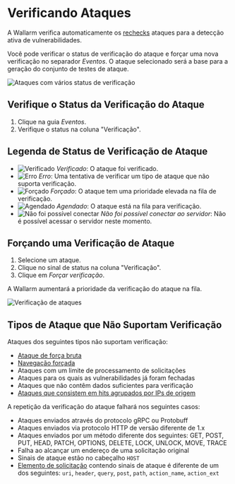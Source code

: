 [img-verification-statuses]:    ../../images/user-guides/events/attack-verification-statuses.png
[img-verify-attack]:            ../../images/user-guides/events/verify-attack.png
[img-verified-icon]:            ../../images/user-guides/events/verified.png#mini
[img-error-icon]:               ../../images/user-guides/events/error.png#mini
[img-forced-icon]:              ../../images/user-guides/events/forced.png#mini
[img-sheduled-icon]:            ../../images/user-guides/events/sheduled.png#mini
[img-cloud-icon]:           ../../images/user-guides/events/cloud.png#mini

[al-brute-force-attack]:      ../../attacks-vulns-list.md#bruteforce-attack
[al-forced-browsing]:         ../../attacks-vulns-list.md#forced-browsing

# Verificando Ataques

A Wallarm verifica automaticamente os [rechecks](../../about-wallarm/detecting-vulnerabilities.md#active-threat-verification) ataques para a detecção ativa de vulnerabilidades.

Você pode verificar o status de verificação do ataque e forçar uma nova verificação no separador *Eventos*. O ataque selecionado será a base para a geração do conjunto de testes de ataque.

![Ataques com vários status de verificação][img-verification-statuses]

## Verifique o Status da Verificação do Ataque

1. Clique na guia *Eventos*.
2. Verifique o status na coluna "Verificação".

## Legenda de Status de Verificação de Ataque

* ![Verificado][img-verified-icon] *Verificado*: O ataque foi verificado.
* ![Erro][img-error-icon] *Erro*: Uma tentativa de verificar um tipo de ataque que não suporta verificação.
* ![Forçado][img-forced-icon] *Forçado*: O ataque tem uma prioridade elevada na fila de verificação.
* ![Agendado][img-sheduled-icon] *Agendado*: O ataque está na fila para verificação.
* ![Não foi possível conectar][img-cloud-icon] *Não foi possível conectar ao servidor*: Não é possível acessar o servidor neste momento.

## Forçando uma Verificação de Ataque

1. Selecione um ataque.
2. Clique no sinal de status na coluna "Verificação".
3. Clique em *Forçar verificação*.

A Wallarm aumentará a prioridade da verificação do ataque na fila.

![Verificação de ataques][img-verify-attack]

## Tipos de Ataque que Não Suportam Verificação

Ataques dos seguintes tipos não suportam verificação:

* [Ataque de força bruta][al-brute-force-attack]
* [Navegação forçada][al-forced-browsing]
* Ataques com um limite de processamento de solicitações
* Ataques para os quais as vulnerabilidades já foram fechadas
* Ataques que não contêm dados suficientes para verificação
* [Ataques que consistem em hits agrupados por IPs de origem](../triggers/trigger-examples.md#group-hits-originating-from-the-same-ip-into-one-attack)

A repetição da verificação do ataque falhará nos seguintes casos:

* Ataques enviados através do protocolo gRPC ou Protobuff
* Ataques enviados via protocolo HTTP de versão diferente de 1.x
* Ataques enviados por um método diferente dos seguintes: GET, POST, PUT, HEAD, PATCH, OPTIONS, DELETE, LOCK, UNLOCK, MOVE, TRACE
* Falha ao alcançar um endereço de uma solicitação original
* Sinais de ataque estão no cabeçalho `HOST`
* [Elemento de solicitação](../rules/request-processing.md) contendo sinais de ataque é diferente de um dos seguintes: `uri`, `header`, `query`, `post`, `path`, `action_name`, `action_ext`
